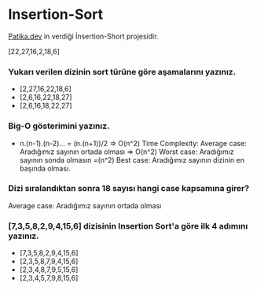 # Insertion-Sort
[Patika.dev](https://www.patika.dev) in verdiği İnsertion-Short projesidir.

[22,27,16,2,18,6] 

### Yukarı verilen dizinin sort türüne göre aşamalarını yazınız.

* [2,27,16,22,18,6]
* [2,6,16,22,18,27]
* [2,6,16,18,22,27]

### Big-O gösterimini yazınız.

- n.(n-1).(n-2)... = (n.(n+1))/2 => O(n^2)
Time Complexity: 
Average case: Aradığımız sayının ortada olması => O(n^2)
Worst case: Aradığımız sayının sonda olmasın =(n^2)
Best case: Aradığımız sayının dizinin en başında olması.

### Dizi sıralandıktan sonra 18 sayısı hangi case kapsamına girer?

Average case: Aradığımız sayının ortada olması

### [7,3,5,8,2,9,4,15,6] dizisinin Insertion Sort'a göre ilk 4 adımını yazınız.

* [7,3,5,8,2,9,4,15,6]
* [2,3,5,8,7,9,4,15,6]
* [2,3,4,8,7,9,5,15,6]
* [2,3,4,5,7,9,8,15,6]









